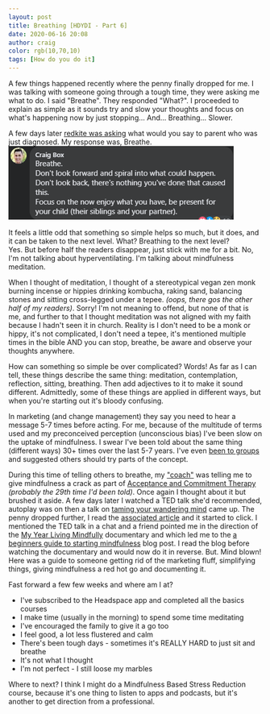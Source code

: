 ```yaml
---
layout: post
title: Breathing [HDYDI - Part 6]
date: 2020-06-16 20:08
author: craig
color: rgb(10,70,10)
tags: [How do you do it]
---
```

A few things happened recently where the penny finally dropped for me.
I was talking with someone going through a tough time, they were asking me what to do. I said "Breathe". They responded "What?". I proceeded to explain as simple as it sounds try and slow your thoughts and focus on what's happening now by just stopping... 
And... 
Breathing... 
Slower.

A few days later [redkite was asking](https://www.facebook.com/redkitecharity/photos/a.200618619683/10158788184749684/) what would you say to parent who was just diagnosed. My response was, Breathe.
![Image of a comment from facebook that says Breathe](/assets/img/posts/breathe-comment.png "Breathe Comment")

It feels a little odd that something so simple helps so much, but it does, and it can be taken to the next level. 
What? Breathing to the next level?  
Yes.
But before half the readers disappear, just stick with me for a bit. 
No, I'm not talking about hyperventilating. I'm talking about mindfulness meditation. 

When I thought of meditation, I thought of a stereotypical vegan zen monk burning incense or hippies drinking kombucha, raking sand, balancing stones and sitting cross-legged under a tepee. *(oops, there gos the other half of my readers)*. Sorry! I'm not meaning to offend, but none of that is me, and further to that I thought meditation was not aligned with my faith because I hadn't seen it in church. Reality is I don't need to be a monk or hippy, it's not complicated, I don't need a tepee, it's mentioned multiple times in the bible AND you can stop, breathe, be aware and observe your thoughts anywhere.

How can something so simple be over complicated? Words! As far as I can tell, these things describe the same thing: meditation, contemplation, reflection, sitting, breathing. Then add adjectives to it to make it sound different. Admittedly, some of these things are applied in different ways, but when you're starting out it's bloody confusing.

In marketing (and change management) they say you need to hear a message 5-7 times before acting. For me, because of the multitude of terms used and my preconceived perception (unconscious bias) I've been slow on the uptake of mindfulness. I swear I've been told about the same thing (different ways) 30+ times over the last 5-7 years. I've even [been to groups](/2017/08/16/mates-how-do-you-do-it-part-3) and suggested others should try parts of the concept. 

During this time of telling others to breathe, my ["coach"](/2020/06/17/sea-kelp) was telling me to give mindfulness a crack as part of [Acceptance and Commitment Therapy](https://www.actmindfully.com.au/about-act/) *(probably the 29th time I'd been told)*. Once again I thought about it but brushed it aside. A few days later I watched a TED talk she'd recommended, autoplay was on then a talk on [taming your wandering mind](https://youtu.be/UQzvNIIMayo) came up. The penny dropped further, I read the [associated article](https://ideas.ted.com/4-simple-exercises-to-strengthen-your-attention-and-reduce-distractibility/) and it started to click. I mentioned the TED talk in a chat and a friend pointed me in the direction of the [My Year Living Mindfully](https://www.myyearoflivingmindfully.com/) documentary and which led me to the
[a beginners guide to starting mindfulness](https://www.shannonharvey.com/blogs/blog/my-year-of-living-mindfully-a-beginners-guide-to-starting-a-mindfulness-practice) blog post. I read the blog before watching the documentary and would now do it in reverse. But. Mind blown! Here was a guide to someone getting rid of the marketing fluff, simplifying things, giving mindfulness a red hot go and documenting it.

Fast forward a few few weeks and where am I at? 
* I've subscribed to the Headspace app and completed all the basics courses 
* I make time (usually in the morning) to spend some time meditating
* I've encouraged the family to give it a go too
* I feel good, a lot less flustered and calm
* There's been tough days - sometimes it's REALLY HARD to just sit and breathe
* It's not what I thought
* I'm not perfect - I still loose my marbles 

Where to next?
I think I might do a Mindfulness Based Stress Reduction course, because it's one thing to listen to apps and podcasts, but it's another to get direction from a professional.

